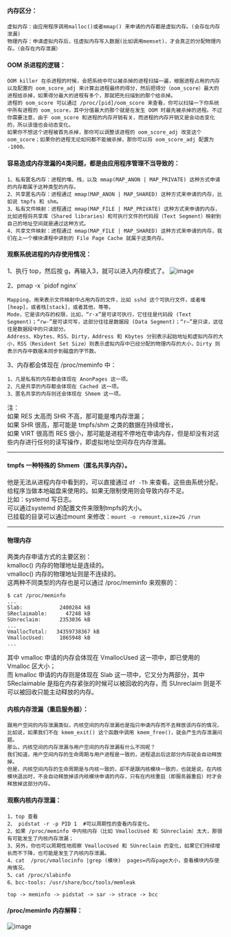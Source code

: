 #### 内存区分：
```
虚拟内存：由应用程序调用malloc()或者mmap() 来申请的内存都是虚拟内存。(会存在内存泄漏)  
物理内存：申请虚拟内存后，往虚拟内存写入数据(比如调用memset)，才会真正的分配物理内存。（会存在内存泄漏）
```
#### OOM 杀进程的逻辑：
```
OOM killer 在杀进程的时候，会把系统中可以被杀掉的进程扫描一遍，根据进程占用的内存以及配置的 oom_score_adj 来计算出进程最终的得分，然后把得分（oom_score）最大的进程给杀掉，如果得分最大的进程有多个，那就把先扫描到的那个给杀掉。
进程的 oom_score 可以通过 /proc/[pid]/oom_score 来查看，你可以扫描一下你系统中所有进程的 oom_score，其中分值最大的那个就是在发生 OOM 时最先被杀掉的进程。不过你需要注意，由于 oom_score 和进程的内存开销有关，而进程的内存开销又是会动态变化的，所以该值也会动态变化。
如果你不想这个进程被首先杀掉，那你可以调整该进程的 oom_score_adj 改变这个 oom_score；如果你的进程无论如何都不能被杀掉，那你可以将 oom_score_adj 配置为 -1000。
```
#### 容易造成内存泄漏的4类问题，都是由应用程序管理不当导致的：
```
1、私有匿名内存：进程的堆、栈，以及 mmap(MAP_ANON | MAP_PRIVATE) 这种方式申请的内存都属于这种类型的内存。
2、共享匿名内存：进程通过 mmap(MAP_ANON | MAP_SHARED) 这种方式来申请的内存，比如说 tmpfs 和 shm。
3、私有文件映射：进程通过 mmap(MAP_FILE | MAP_PRIVATE) 这种方式来申请的内存，比如进程将共享库（Shared libraries）和可执行文件的代码段（Text Segment）映射到自己的地址空间就是通过这种方式。
4、共享文件映射：进程通过 mmap(MAP_FILE | MAP_SHARED) 这种方式来申请的内存，我们在上一个模块课程中讲到的 File Page Cache 就属于这类内存。
```

#### 观察系统进程的内存使用情况：
1、执行 top，然后按 g，再输入3，就可以进入内存模式了。
![image](https://note.youdao.com/yws/api/group/61831231/noteresource/E26BC8B82AFC48D293D8B793A4560CBD/version/1980?method=get-resource&shareToken=C2ED6B1454904F16A6BA32B67310CE09&entryId=432907966)

2、pmap -x \`pidof nginx\`
```
Mapping，用来表示文件映射中占用内存的文件，比如 sshd 这个可执行文件，或者堆[heap]，或者栈[stack]，或者其他，等等。
Mode，它是该内存的权限，比如，“r-x”是可读可执行，它往往是代码段 (Text Segment)；“rw-”是可读可写，这部分往往是数据段 (Data Segment)；“r–”是只读，这往往是数据段中的只读部分。
Address、Kbytes、RSS、Dirty，Address 和 Kbytes 分别表示起始地址和虚拟内存的大小，RSS（Resident Set Size）则表示虚拟内存中已经分配的物理内存的大小，Dirty 则表示内存中数据未同步到磁盘的字节数。
```
3、内存都会体现在 /proc/meminfo 中：
```
1、凡是私有的内存都会体现在 AnonPages 这一项。
2、凡是共享的内存都会体现在 Cached 这一项。
3、匿名共享的内存则还会体现在 Shmem 这一项。
```
注：  
如果 RES 太高而 SHR 不高，那可能是堆内存泄漏；  
如果 SHR 很高，那可能是 tmpfs/shm 之类的数据在持续增长，  
如果 VIRT 很高而 RES 很小，那可能是进程不停地在申请内存，但是却没有对这些内存进行任何的读写操作，即虚拟地址空间存在内存泄漏。


---
#### tmpfs 一种特殊的 Shmem（匿名共享内存）。  
他是无法从进程内存中看到的，可以直接通过 `df -Th` 来查看。这些由系统分配，给程序当做本地磁盘来使用的。如果无限制使用则会导致内存不足。  
比如：systemd 写日志。  
可以通过systemd 的配置文件来限制tmpfs的大小。  
已挂载的目录可以通过mount 来修改：`mount -o remount,size=2G /run`


---
#### 物理内存
两类内存申请方式的主要区别：  
kmalloc() 内存的物理地址是连续的。  
vmalloc() 内存的物理地址则是不连续的。  
这两种不同类型的内存也是可以通过 /proc/meminfo 来观察的：
```
$ cat /proc/meminfo
...
Slab:            2400284 kB
SReclaimable:      47248 kB
SUnreclaim:      2353036 kB
...
VmallocTotal:   34359738367 kB
VmallocUsed:     1065948 kB
...
```
其中 vmalloc 申请的内存会体现在 VmallocUsed 这一项中，即已使用的 Vmalloc 区大小；  
而 kmalloc 申请的内存则是体现在 Slab 这一项中，它又分为两部分，其中 SReclaimable 是指在内存紧张的时候可以被回收的内存，而 SUnreclaim 则是不可以被回收只能主动释放的内存。

#### 内核内存泄漏（重启服务器）：
```
跟用户空间的内存泄漏类似，内核空间的内存泄漏也是指只申请内存而不去释放该内存的情况，
比如说，如果我们不在 kmem_exit() 这个函数中调用 kmem_free()，就会产生内存泄漏问题。
那么，内核空间的内存泄漏与用户空间的内存泄漏有什么不同呢？
我们知道，用户空间内存的生命周期与用户进程是一致的，进程退出后这部分内存就会自动释放掉。
但是，内核空间内存的生命周期是与内核一致的，却不是跟内核模块一致的，也就是说，在内核模块退出时，不会自动释放掉该内核模块申请的内存，只有在内核重启（即服务器重启）时才会释放掉这部分内存。
```
#### 观察内核内存泄漏：
```
1、top 查看
2、 pidstat -r -p PID 1  #可以周期性的查看内存变化。
2、如果 /proc/meminfo 中内核内存（比如 VmallocUsed 和 SUnreclaim）太大，那很有可能发生了内核内存泄漏；
3、另外，你也可以周期性地观察 VmallocUsed 和 SUnreclaim 的变化，如果它们持续增长而不下降，也可能是发生了内核内存泄漏。
4、cat  /proc/vmallocinfo |grep (模块)  pages=内存page大小，查看模块内存使用情况。
5、cat /proc/slabinfo
6、bcc-tools: /usr/share/bcc/tools/memleak

top -> meminfo -> pidstat -> sar -> strace -> bcc
```
#### /proc/meminfo 内存解释：
![image](https://note.youdao.com/yws/api/group/61831231/noteresource/CA025BD81B274E4489B3B3FBA57F06FC/version/1986?method=get-resource&shareToken=C2ED6B1454904F16A6BA32B67310CE09&entryId=432907966)

